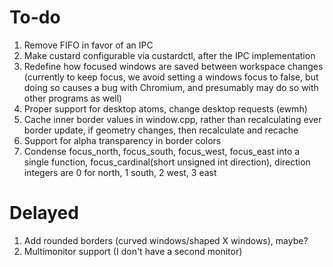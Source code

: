 # To-do

1. Remove FIFO in favor of an IPC
2. Make custard configurable via custardctl, after the IPC implementation
3. Redefine how focused windows are saved between workspace changes (currently to keep focus, we avoid setting a windows focus to false, but doing so causes a bug with Chromium, and presumably may do so with other programs as well)
4. Proper support for desktop atoms, change desktop requests (ewmh)
5. Cache inner border values in window.cpp, rather than recalculating ever border update, if geometry changes, then recalculate and recache
6. Support for alpha transparency in border colors
7. Condense focus_north, focus_south, focus_west, focus_east into a single function, focus_cardinal(short unsigned int direction), direction integers are 0 for north, 1 south, 2 west, 3 east

# Delayed

1. Add rounded borders (curved windows/shaped X windows), maybe?
1. Multimonitor support (I don't have a second monitor)
